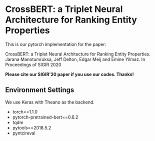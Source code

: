 
# CrossBERT: a Triplet Neural Architecture for Ranking Entity Properties

This is our pytorch implementation for the paper:

CrossBERT: a Triplet Neural Architecture for Ranking Entity Properties. Jarana Manotumruksa, Jeff Delton, Edgar Meij and Emine Yilmaz. In Proceedings of SIGIR 2020

**Please cite our SIGIR'20 paper if you use our codes. Thanks!** 

## Environment Settings
We use Keras with Theano as the backend. 
- torch==1.1.0
- pytorch-pretrained-bert==0.6.2
- tqdm
- pytools==2018.5.2
- pyntcireval
